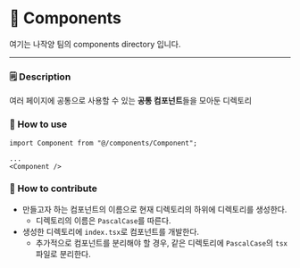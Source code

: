 # 🧩 Components
여기는 나작양 팀의 components directory 입니다.

---

### 🗒️ Description

여러 페이지에 공통으로 사용할 수 있는 **공통 컴포넌트**들을 모아둔 디렉토리

### 🔎 How to use

```tsx
import Component from "@/components/Component";

...
<Component />
```

### 🌱 How to contribute

- 만들고자 하는 컴포넌트의 이름으로 현재 디렉토리의 하위에 디렉토리를 생성한다.
    - 디렉토리의 이름은 `PascalCase`를 따른다.
- 생성한 디렉토리에 `index.tsx`로 컴포넌트를 개발한다.
    - 추가적으로 컴포넌트를 분리해야 할 경우, 같은 디렉토리에 `PascalCase`의 `tsx` 파일로 분리한다.
